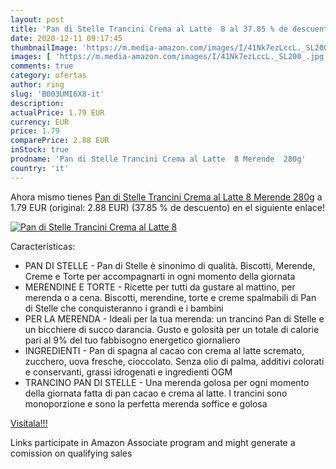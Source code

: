 ```yaml
---
layout: post
title: 'Pan di Stelle Trancini Crema al Latte  8 al 37.85 % de descuento'
date: 2020-12-11 09:17:45
thumbnailImage: 'https://m.media-amazon.com/images/I/41Nk7ezLccL._SL200_.jpg'
images: [ 'https://m.media-amazon.com/images/I/41Nk7ezLccL._SL200_.jpg' ]
comments: true
category: ofertas
author: ring
slug: 'B003UMI6X8-it'
description:
actualPrice: 1.79 EUR
currency: EUR
price: 1.79
comparePrice: 2.88 EUR
inStock: true
prodname: 'Pan di Stelle Trancini Crema al Latte  8 Merende  280g'
country: 'it'
---
```


Ahora mismo tienes [Pan di Stelle Trancini Crema al Latte  8 Merende  280g](https://www.amazon.it/dp/B003UMI6X8/?tag=tolees00-21) a 1.79 EUR (original: 2.88 EUR) (37.85 %  de descuento) en el siguiente enlace!

[![Pan di Stelle Trancini Crema al Latte  8](https://m.media-amazon.com/images/I/41Nk7ezLccL._SL200_.jpg)](https://www.amazon.it/dp/B003UMI6X8/?tag=tolees00-21)

Características:

- PAN DI STELLE - Pan di Stelle è sinonimo di qualità. Biscotti, Merende, Creme e Torte per accompagnarti in ogni momento della giornata
- MERENDINE E TORTE - Ricette per tutti da gustare al mattino, per merenda o a cena. Biscotti, merendine, torte e creme spalmabili di Pan di Stelle che conquisteranno i grandi e i bambini
- PER LA MERENDA - Ideali per la tua merenda: un trancino Pan di Stelle e un bicchiere di succo darancia. Gusto e golosità per un totale di calorie pari al 9% del tuo fabbisogno energetico giornaliero
- INGREDIENTI - Pan di spagna al cacao con crema al latte scremato, zucchero, uova fresche, cioccolato. Senza olio di palma, additivi colorati e conservanti, grassi idrogenati e ingredienti OGM
- TRANCINO PAN DI STELLE - Una merenda golosa per ogni momento della giornata fatta di pan cacao e crema al latte. I trancini sono monoporzione e sono la perfetta merenda soffice e golosa

[Visítala!!!](https://www.amazon.it/dp/B003UMI6X8/?tag=tolees00-21)

Links participate in Amazon Associate program and might generate a comission on qualifying sales
